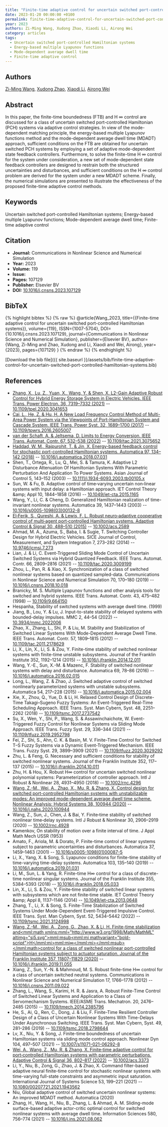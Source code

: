 ```yaml
---
title: "Finite-time adaptive control for uncertain switched port-controlled Hamiltonian systems"
date: 2023-01-20 00:00:00 +0100
permalink: finite-time-adaptive-control-for-uncertain-switched-port-controlled-hamiltonian-systems
year: 2023
authors: Zi-Ming Wang, Xudong Zhao, Xiaodi Li, Airong Wei
category: articles
tags:
  - Uncertain switched port-controlled Hamiltonian systems
  - Energy-based multiple Lyapunov functions
  - Mode-dependent average dwell time
  - Finite-time adaptive control
---
```

 
## Authors
[Zi-Ming Wang](authors/zi-ming-wang), [Xudong Zhao](authors/xudong-zhao), [Xiaodi Li](authors/xiaodi-li), [Airong Wei](authors/airong-wei)
 
## Abstract
In this paper, the finite-time boundedness (FTB) and H ∞ control are discussed for a class of uncertain switched port-controlled Hamiltonian (PCH) systems via adaptive control strategies. In view of the mode-dependent matching principle, the energy-based multiple Lyapunov functions method and the mode-dependent average dwell time (MDADT) approach, sufficient conditions on the FTB are obtained for uncertain switched PCH systems by employing a set of adaptive mode-dependent state feedback controllers. Furthermore, to solve the finite-time H ∞ control for the system under consideration, a new set of mode-dependent state feedback controllers are designed to restrain both the structured uncertainties and disturbances, and sufficient conditions on the H ∞ control problem are derived for the system under a new MDADT scheme. Finally, the numerical simulations are presented to illustrate the effectiveness of the proposed finite-time adaptive control methods.
 
## Keywords
Uncertain switched port-controlled Hamiltonian systems; Energy-based multiple Lyapunov functions; Mode-dependent average dwell time; Finite-time adaptive control
 
## Citation
- **Journal:** Communications in Nonlinear Science and Numerical Simulation
- **Year:** 2023
- **Volume:** 119
- **Issue:** 
- **Pages:** 107129
- **Publisher:** Elsevier BV
- **DOI:** [10.1016/j.cnsns.2023.107129](https://doi.org/10.1016/j.cnsns.2023.107129)
 
## BibTeX
{% highlight bibtex %}
{% raw %}
@article{Wang_2023,
  title={{Finite-time adaptive control for uncertain switched port-controlled Hamiltonian systems}},
  volume={119},
  ISSN={1007-5704},
  DOI={10.1016/j.cnsns.2023.107129},
  journal={Communications in Nonlinear Science and Numerical Simulation},
  publisher={Elsevier BV},
  author={Wang, Zi-Ming and Zhao, Xudong and Li, Xiaodi and Wei, Airong},
  year={2023},
  pages={107129}
}
{% endraw %}
{% endhighlight %}
 
[Download the bib file]({{ site.baseurl }}/assets/bib/finite-time-adaptive-control-for-uncertain-switched-port-controlled-hamiltonian-systems.bib)
 
## References
- [Zhang, X., Lu, Z., Yuan, X., Wang, Y. & Shen, X. L2-Gain Adaptive Robust Control for Hybrid Energy Storage System in Electric Vehicles. IEEE Trans. Power Electron. 36, 7319–7332 (2021)](l2-gain-adaptive-robust-control-for-hybrid-energy-storage-system-in-electric-vehicles) -- [10.1109/tpel.2020.3041653](https://doi.org/10.1109/tpel.2020.3041653)
- [Cai, L., He, Z. & Hu, H. A New Load Frequency Control Method of Multi-Area Power System via the Viewpoints of Port-Hamiltonian System and Cascade System. IEEE Trans. Power Syst. 32, 1689–1700 (2017)](a-new-load-frequency-control-method-of-multi-area-power-system-via-the-viewpoints-of-port-hamiltonian-system-and-cascade-system) -- [10.1109/tpwrs.2016.2605007](https://doi.org/10.1109/tpwrs.2016.2605007)
- [van der Schaft, A. & Jeltsema, D. Limits to Energy Conversion. IEEE Trans. Automat. Contr. 67, 532–538 (2022)](limits-to-energy-conversion) -- [10.1109/tac.2021.3075652](https://doi.org/10.1109/tac.2021.3075652)
- [Haddad, W. M., Rajpurohit, T. & Jin, X. Energy-based feedback control for stochastic port-controlled Hamiltonian systems. Automatica 97, 134–142 (2018)](energy-based-feedback-control-for-stochastic-port-controlled-hamiltonian-systems) -- [10.1016/j.automatica.2018.07.031](https://doi.org/10.1016/j.automatica.2018.07.031)
- Shen, T., Ortega, R., Lu, Q., Mei, S. & Tamura, K. Adaptive L2 Disturbance Attenuation Of Hamiltonian Systems With Parametric Perturbation And Application To Power Systems. Asian Journal of Control 5, 143–152 (2003) -- [10.1111/j.1934-6093.2003.tb00105.x](https://doi.org/10.1111/j.1934-6093.2003.tb00105.x)
- Sun, W. & Fu, B. Adaptive control of time‐varying uncertain non‐linear systems with input delay: a Hamiltonian approach. IET Control Theory &amp;amp; Appl 10, 1844–1858 (2016) -- [10.1049/iet-cta.2015.1165](https://doi.org/10.1049/iet-cta.2015.1165)
- Wang, Y., Li, C. & Cheng, D. Generalized Hamiltonian realization of time-invariant nonlinear systems. Automatica 39, 1437–1443 (2003) -- [10.1016/s0005-1098(03)00132-8](https://doi.org/10.1016/s0005-1098(03)00132-8)
- [El‐Ferik, S., Qureshi, A. & Lewis, F. L. Robust neuro‐adaptive cooperative control of multi‐agent port‐controlled Hamiltonian systems. Adaptive Control &amp; Signal 30, 488–510 (2015)](robust-neuro-adaptive-cooperative-control-of-multi-agent-port-controlled-hamiltonian-systems) -- [10.1002/acs.2589](https://doi.org/10.1002/acs.2589)
- Ahmad, M. A., Azuma, S., Baba, I. & Sugie, T. Switching Controller Design for Hybrid Electric Vehicles. SICE Journal of Control, Measurement, and System Integration 7, 273–282 (2014) -- [10.9746/jcmsi.7.273](https://doi.org/10.9746/jcmsi.7.273)
- Lian, J. & Li, C. Event-Triggered Sliding Mode Control of Uncertain Switched Systems via Hybrid Quantized Feedback. IEEE Trans. Automat. Contr. 66, 2809–2816 (2021) -- [10.1109/tac.2020.3009199](https://doi.org/10.1109/tac.2020.3009199)
- Zhou, L., Pan, R. & Xiao, X. Synchronization of a class of switched nonlinear systems based on quantized sampled-data. Communications in Nonlinear Science and Numerical Simulation 70, 170–180 (2019) -- [10.1016/j.cnsns.2018.10.018](https://doi.org/10.1016/j.cnsns.2018.10.018)
- Branicky, M. S. Multiple Lyapunov functions and other analysis tools for switched and hybrid systems. IEEE Trans. Automat. Contr. 43, 475–482 (1998) -- [10.1109/9.664150](https://doi.org/10.1109/9.664150)
- Hespanha, Stability of switched systems with average dwell time. (1999)
- Jiang, B., Lou, Y. & Lu, J. Input-to-state stability of delayed systems with bounded-delay impulses. MMC 2, 44–54 (2022) -- [10.3934/mmc.2022006](https://doi.org/10.3934/mmc.2022006)
- Zhao, X., Zhang, L., Shi, P. & Liu, M. Stability and Stabilization of Switched Linear Systems With Mode-Dependent Average Dwell Time. IEEE Trans. Automat. Contr. 57, 1809–1815 (2012) -- [10.1109/tac.2011.2178629](https://doi.org/10.1109/tac.2011.2178629)
- Li, X., Lin, X., Li, S. & Zou, Y. Finite-time stability of switched nonlinear systems with finite-time unstable subsystems. Journal of the Franklin Institute 352, 1192–1214 (2015) -- [10.1016/j.jfranklin.2014.12.011](https://doi.org/10.1016/j.jfranklin.2014.12.011)
- Wang, Y.-E., Sun, X.-M. & Mazenc, F. Stability of switched nonlinear systems with delay and disturbance. Automatica 69, 78–86 (2016) -- [10.1016/j.automatica.2016.02.015](https://doi.org/10.1016/j.automatica.2016.02.015)
- Long, L., Wang, Z. & Zhao, J. Switched adaptive control of switched nonlinearly parameterized systems with unstable subsystems. Automatica 54, 217–228 (2015) -- [10.1016/j.automatica.2015.02.004](https://doi.org/10.1016/j.automatica.2015.02.004)
- Xie, X., Zhou, Q., Yue, D. & Li, H. Relaxed Control Design of Discrete-Time Takagi–Sugeno Fuzzy Systems: An Event-Triggered Real-Time Scheduling Approach. IEEE Trans. Syst. Man Cybern, Syst. 48, 2251–2262 (2018) -- [10.1109/tsmc.2017.2737542](https://doi.org/10.1109/tsmc.2017.2737542)
- Su, X., Wen, Y., Shi, P., Wang, S. & Assawinchaichote, W. Event-Triggered Fuzzy Control for Nonlinear Systems via Sliding Mode Approach. IEEE Trans. Fuzzy Syst. 29, 336–344 (2021) -- [10.1109/tfuzz.2019.2952798](https://doi.org/10.1109/tfuzz.2019.2952798)
- Fei, Z., Shi, S., Ahn, C. K. & Basin, M. V. Finite-Time Control for Switched T–S Fuzzy Systems via a Dynamic Event-Triggered Mechanism. IEEE Trans. Fuzzy Syst. 29, 3899–3909 (2021) -- [10.1109/tfuzz.2020.3029292](https://doi.org/10.1109/tfuzz.2020.3029292)
- Zhu, L. & Feng, G. Necessary and sufficient conditions for stability of switched nonlinear systems. Journal of the Franklin Institute 352, 117–137 (2015) -- [10.1016/j.jfranklin.2014.10.011](https://doi.org/10.1016/j.jfranklin.2014.10.011)
- Zhu, H. & Hou, X. Robust H∞ control for uncertain switched nonlinear polynomial systems: Parameterization of controller approach. Intl J Robust &amp; Nonlinear 28, 4931–4950 (2018) -- [10.1002/rnc.4296](https://doi.org/10.1002/rnc.4296)
- [Wang, Z.-M., Wei, A., Zhao, X., Mu, R. & Zhang, X. Control design for switched port-controlled Hamiltonian systems with unstabilizable modes: An improved mode-dependent average dwell time scheme. Nonlinear Analysis: Hybrid Systems 38, 100944 (2020)](control-design-for-switched-port-controlled-hamiltonian-systems-with-unstabilizable-modes-an-improved-mode-dependent-average-dwell-time-scheme) -- [10.1016/j.nahs.2020.100944](https://doi.org/10.1016/j.nahs.2020.100944)
- Wang, Z., Sun, J., Chen, J. & Bai, Y. Finite‐time stability of switched nonlinear time‐delay systems. Intl J Robust &amp; Nonlinear 30, 2906–2919 (2020) -- [10.1002/rnc.4928](https://doi.org/10.1002/rnc.4928)
- Kamenkov, On stability of motion over a finite interval of time. J Appl Math Mech USSR (1953)
- Amato, F., Ariola, M. & Dorato, P. Finite-time control of linear systems subject to parametric uncertainties and disturbances. Automatica 37, 1459–1463 (2001) -- [10.1016/s0005-1098(01)00087-5](https://doi.org/10.1016/s0005-1098(01)00087-5)
- Li, X., Yang, X. & Song, S. Lyapunov conditions for finite-time stability of time-varying time-delay systems. Automatica 103, 135–140 (2019) -- [10.1016/j.automatica.2019.01.031](https://doi.org/10.1016/j.automatica.2019.01.031)
- Li, M., Sun, L. & Yang, R. Finite-time H∞ control for a class of discrete-time nonlinear singular systems. Journal of the Franklin Institute 355, 5384–5393 (2018) -- [10.1016/j.jfranklin.2018.05.033](https://doi.org/10.1016/j.jfranklin.2018.05.033)
- Lin, X., Li, S. & Zou, Y. Finite‐time stability of switched linear systems with subsystems which are not finite‐time stable. IET Control Theory &amp;amp; Appl 8, 1137–1146 (2014) -- [10.1049/iet-cta.2013.0648](https://doi.org/10.1049/iet-cta.2013.0648)
- Zhang, T., Li, X. & Song, S. Finite-Time Stabilization of Switched Systems Under Mode-Dependent Event-Triggered Impulsive Control. IEEE Trans. Syst. Man Cybern, Syst. 52, 5434–5442 (2022) -- [10.1109/tsmc.2021.3124998](https://doi.org/10.1109/tsmc.2021.3124998)
- [Wang, Z.-M., Wei, A., Zong, G., Zhao, X. & Li, H. Finite-time stabilization and<mml:math xmlns:mml="http://www.w3.org/1998/Math/MathML" altimg="si5.svg"><mml:msub><mml:mi mathvariant="bold-script">H</mml:mi><mml:mi>∞</mml:mi></mml:msub></mml:math>control for a class of switched nonlinear port-controlled Hamiltonian systems subject to actuator saturation. Journal of the Franklin Institute 357, 11807–11829 (2020)](finite-time-stabilization-andh-control-for-a-class-of-switched-nonlinear-port-controlled-hamiltonian-systems-subject-to-actuator-saturation) -- [10.1016/j.jfranklin.2019.11.055](https://doi.org/10.1016/j.jfranklin.2019.11.055)
- Xiang, Z., Sun, Y.-N. & Mahmoud, M. S. Robust finite-time H∞ control for a class of uncertain switched neutral systems. Communications in Nonlinear Science and Numerical Simulation 17, 1766–1778 (2012) -- [10.1016/j.cnsns.2011.09.022](https://doi.org/10.1016/j.cnsns.2011.09.022)
- Zhang, L., Wang, S., Karimi, H. R. & Jasra, A. Robust Finite-Time Control of Switched Linear Systems and Application to a Class of Servomechanism Systems. IEEE/ASME Trans. Mechatron. 20, 2476–2485 (2015) -- [10.1109/tmech.2014.2385796](https://doi.org/10.1109/tmech.2014.2385796)
- He, S., Ai, Q., Ren, C., Dong, J. & Liu, F. Finite-Time Resilient Controller Design of a Class of Uncertain Nonlinear Systems With Time-Delays Under Asynchronous Switching. IEEE Trans. Syst. Man Cybern, Syst. 49, 281–286 (2019) -- [10.1109/tsmc.2018.2798644](https://doi.org/10.1109/tsmc.2018.2798644)
- Lv, X., Niu, Y. & Song, J. Finite-time boundedness of uncertain Hamiltonian systems via sliding mode control approach. Nonlinear Dyn 104, 497–507 (2021) -- [10.1007/s11071-021-06292-8](https://doi.org/10.1007/s11071-021-06292-8)
- [Wei, A., Wang, Z., Mu, R. & Zhang, X. Finite‐time adaptive control for port‐controlled Hamiltonian systems with parametric perturbations. Adaptive Control &amp; Signal 36, 802–817 (2022)](finite-time-adaptive-control-for-port-controlled-hamiltonian-systems-with-parametric-perturbations) -- [10.1002/acs.3373](https://doi.org/10.1002/acs.3373)
- Li, Y., Niu, B., Zong, G., Zhao, J. & Zhao, X. Command filter-based adaptive neural finite-time control for stochastic nonlinear systems with time-varying full-state constraints and asymmetric input saturation. International Journal of Systems Science 53, 199–221 (2021) -- [10.1080/00207721.2021.1943562](https://doi.org/10.1080/00207721.2021.1943562)
- Niu, Global adaptive control of switched uncertain nonlinear systems: An improved MDADT method. Automatica (2020)
- Zhang, H., Wang, H., Niu, B., Zhang, L. & Ahmad, A. M. Sliding-mode surface-based adaptive actor-critic optimal control for switched nonlinear systems with average dwell time. Information Sciences 580, 756–774 (2021) -- [10.1016/j.ins.2021.08.062](https://doi.org/10.1016/j.ins.2021.08.062)

